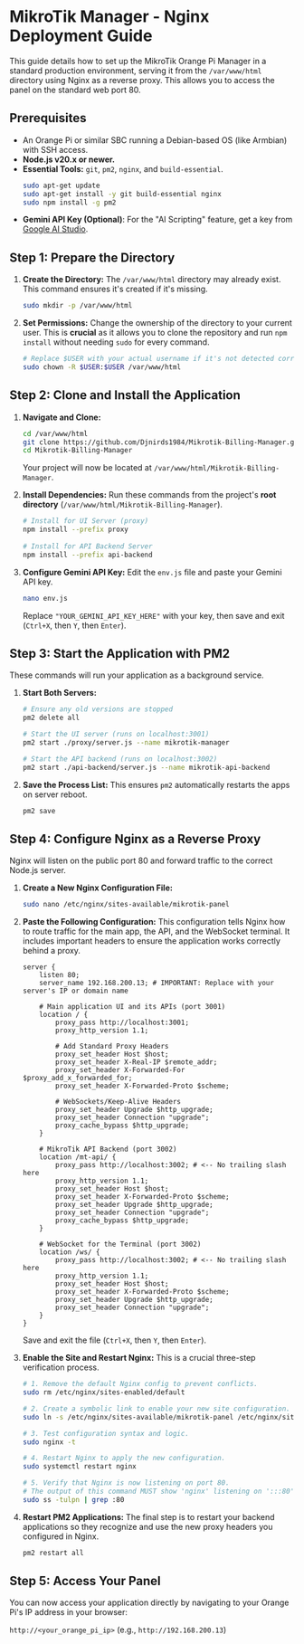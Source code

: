 # MikroTik Manager - Nginx Deployment Guide

This guide details how to set up the MikroTik Orange Pi Manager in a standard production environment, serving it from the `/var/www/html` directory using Nginx as a reverse proxy. This allows you to access the panel on the standard web port 80.

## Prerequisites

-   An Orange Pi or similar SBC running a Debian-based OS (like Armbian) with SSH access.
-   **Node.js v20.x or newer.**
-   **Essential Tools:** `git`, `pm2`, `nginx`, and `build-essential`.
    ```bash
    sudo apt-get update
    sudo apt-get install -y git build-essential nginx
    sudo npm install -g pm2
    ```
-   **Gemini API Key (Optional)**: For the "AI Scripting" feature, get a key from [Google AI Studio](https://aistudio.google.com/app/apikey).

## Step 1: Prepare the Directory

1.  **Create the Directory:**
    The `/var/www/html` directory may already exist. This command ensures it's created if it's missing.
    ```bash
    sudo mkdir -p /var/www/html
    ```

2.  **Set Permissions:**
    Change the ownership of the directory to your current user. This is **crucial** as it allows you to clone the repository and run `npm install` without needing `sudo` for every command.
    ```bash
    # Replace $USER with your actual username if it's not detected correctly
    sudo chown -R $USER:$USER /var/www/html
    ```

## Step 2: Clone and Install the Application

1.  **Navigate and Clone:**
    ```bash
    cd /var/www/html
    git clone https://github.com/Djnirds1984/Mikrotik-Billing-Manager.git
    cd Mikrotik-Billing-Manager
    ```
    Your project will now be located at `/var/www/html/Mikrotik-Billing-Manager`.

2.  **Install Dependencies:**
    Run these commands from the project's **root directory** (`/var/www/html/Mikrotik-Billing-Manager`).
    ```bash
    # Install for UI Server (proxy)
    npm install --prefix proxy
   
    # Install for API Backend Server
    npm install --prefix api-backend
    ```

3.  **Configure Gemini API Key:**
    Edit the `env.js` file and paste your Gemini API key.
    ```bash
    nano env.js
    ```
    Replace `"YOUR_GEMINI_API_KEY_HERE"` with your key, then save and exit (`Ctrl+X`, then `Y`, then `Enter`).

## Step 3: Start the Application with PM2

These commands will run your application as a background service.

1.  **Start Both Servers:**
    ```bash
    # Ensure any old versions are stopped
    pm2 delete all

    # Start the UI server (runs on localhost:3001)
    pm2 start ./proxy/server.js --name mikrotik-manager

    # Start the API backend (runs on localhost:3002)
    pm2 start ./api-backend/server.js --name mikrotik-api-backend
    ```

2.  **Save the Process List:**
    This ensures `pm2` automatically restarts the apps on server reboot.
    ```bash
    pm2 save
    ```

## Step 4: Configure Nginx as a Reverse Proxy

Nginx will listen on the public port 80 and forward traffic to the correct Node.js server.

1.  **Create a New Nginx Configuration File:**
    ```bash
    sudo nano /etc/nginx/sites-available/mikrotik-panel
    ```

2.  **Paste the Following Configuration:**
    This configuration tells Nginx how to route traffic for the main app, the API, and the WebSocket terminal. It includes important headers to ensure the application works correctly behind a proxy.

    ```nginx
    server {
        listen 80;
        server_name 192.168.200.13; # IMPORTANT: Replace with your server's IP or domain name

        # Main application UI and its APIs (port 3001)
        location / {
            proxy_pass http://localhost:3001;
            proxy_http_version 1.1;
            
            # Add Standard Proxy Headers
            proxy_set_header Host $host;
            proxy_set_header X-Real-IP $remote_addr;
            proxy_set_header X-Forwarded-For $proxy_add_x_forwarded_for;
            proxy_set_header X-Forwarded-Proto $scheme;
            
            # WebSockets/Keep-Alive Headers
            proxy_set_header Upgrade $http_upgrade;
            proxy_set_header Connection "upgrade";
            proxy_cache_bypass $http_upgrade;
        }

        # MikroTik API Backend (port 3002)
        location /mt-api/ {
            proxy_pass http://localhost:3002; # <-- No trailing slash here
            proxy_http_version 1.1;
            proxy_set_header Host $host;
            proxy_set_header X-Forwarded-Proto $scheme;
            proxy_set_header Upgrade $http_upgrade;
            proxy_set_header Connection "upgrade";
            proxy_cache_bypass $http_upgrade;
        }

        # WebSocket for the Terminal (port 3002)
        location /ws/ {
            proxy_pass http://localhost:3002; # <-- No trailing slash here
            proxy_http_version 1.1;
            proxy_set_header Host $host;
            proxy_set_header X-Forwarded-Proto $scheme;
            proxy_set_header Upgrade $http_upgrade;
            proxy_set_header Connection "upgrade";
        }
    }
    ```
    Save and exit the file (`Ctrl+X`, then `Y`, then `Enter`).

3.  **Enable the Site and Restart Nginx:**
    This is a crucial three-step verification process.

    ```bash
    # 1. Remove the default Nginx config to prevent conflicts.
    sudo rm /etc/nginx/sites-enabled/default

    # 2. Create a symbolic link to enable your new site configuration.
    sudo ln -s /etc/nginx/sites-available/mikrotik-panel /etc/nginx/sites-enabled/

    # 3. Test configuration syntax and logic.
    sudo nginx -t

    # 4. Restart Nginx to apply the new configuration.
    sudo systemctl restart nginx

    # 5. Verify that Nginx is now listening on port 80.
    # The output of this command MUST show 'nginx' listening on ':::80' or '0.0.0.0:80'.
    sudo ss -tulpn | grep :80
    ```

4.  **Restart PM2 Applications:**
    The final step is to restart your backend applications so they recognize and use the new proxy headers you configured in Nginx.
    ```bash
    pm2 restart all
    ```

## Step 5: Access Your Panel

You can now access your application directly by navigating to your Orange Pi's IP address in your browser:

`http://<your_orange_pi_ip>`
(e.g., `http://192.168.200.13`)
